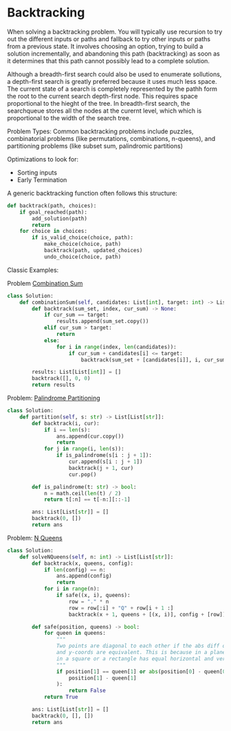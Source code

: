 # Backtracking

When solving a backtracking problem. You will typically use recursion to try out the different inputs or paths and fallback to try other inputs or paths from a previous state. It involves choosing an option, trying to build a solution incrementally, and abandoning this path (backtracking) as soon as it determines that this path cannot possibly lead to a complete solution.

Although a breadth-first search could also be used to enumerate sollutions, a depth-first search is greatly preferred because it uses much less space. The current state of a search is completely represented by the pathh form the root to the current search depth-first node. This requires space proportional to the hieght of the tree. In breadth-first search, the searchqueue stores all the nodes at the curernt level, which which is proportional to the width of the search tree.

Problem Types: Common backtracking problems include puzzles, combinatorial problems (like permutations, combinations, n-queens), and partitioning problems (like subset sum, palindromic partitions)

Optimizations to look for:
- Sorting inputs    
- Early Termination

A generic backtracking function often follows this structure:
```python
def backtrack(path, choices):
    if goal_reached(path):
        add_solution(path)
        return
    for choice in choices:
        if is_valid_choice(choice, path):
            make_choice(choice, path)
            backtrack(path, updated_choices)
            undo_choice(choice, path)
```

Classic Examples:

Problem [Combination Sum](https://leetcode.com/problems/combination-sum/description/)

```python
class Solution:
    def combinationSum(self, candidates: List[int], target: int) -> List[List[int]]:
        def backtrack(sum_set, index, cur_sum) -> None:
            if cur_sum == target:
                results.append(sum_set.copy())
            elif cur_sum > target:
                return
            else:
                for i in range(index, len(candidates)):
                    if cur_sum + candidates[i] <= target:
                        backtrack(sum_set + [candidates[i]], i, cur_sum + candidates[i])

        results: List[List[int]] = []
        backtrack([], 0, 0)
        return results
```

Problem: [Palindrome Partitioning](https://leetcode.com/problems/palindrome-partitioning/description/)
```python
class Solution:
    def partition(self, s: str) -> List[List[str]]:
        def backtrack(i, cur):
            if i == len(s):
                ans.append(cur.copy())
                return
            for j in range(i, len(s)):
                if is_palindrome(s[i : j + 1]):
                    cur.append(s[i : j + 1])
                    backtrack(j + 1, cur)
                    cur.pop()

        def is_palindrome(t: str) -> bool:
            n = math.ceil(len(t) / 2)
            return t[:n] == t[-n:][::-1]

        ans: List[List[str]] = []
        backtrack(0, [])
        return ans
```

Problem: [N Queens](https://leetcode.com/problems/n-queens/description/)
```python
class Solution:
    def solveNQueens(self, n: int) -> List[List[str]]:
        def backtrack(x, queens, config):
            if len(config) == n:
                ans.append(config)
                return
            for i in range(n):
                if safe((x, i), queens):
                    row = "." * n
                    row = row[:i] + "Q" + row[i + 1 :]
                    backtrack(x + 1, queens + [(x, i)], config + [row])

        def safe(position, queens) -> bool:
            for queen in queens:
                """
                Two points are diagonal to each other if the abs diff of in the x-coords
                and y-coords are equivalent. This is because in a plane, a diagonal
                in a square or a rectangle has equal horizontal and vertical distances
                """
                if position[1] == queen[1] or abs(position[0] - queen[0]) == abs(
                    position[1] - queen[1]
                ):
                    return False
            return True

        ans: List[List[str]] = []
        backtrack(0, [], [])
        return ans
```
